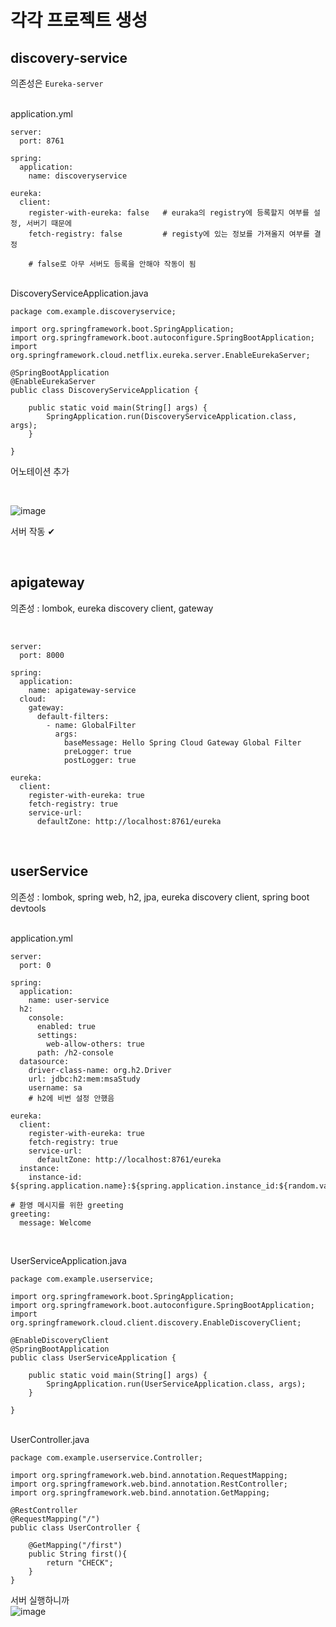 # 각각 프로젝트 생성
## discovery-service
의존성은 `Eureka-server`  

<br>
application.yml  

```
server:
  port: 8761

spring:
  application:
    name: discoveryservice

eureka:
  client:
    register-with-eureka: false   # euraka의 registry에 등록할지 여부를 설정, 서버기 때문에
    fetch-registry: false         # registy에 있는 정보를 가져올지 여부를 결정
    
    # false로 아무 서버도 등록을 안해야 작동이 됨
```

<br>
DiscoveryServiceApplication.java  

```
package com.example.discoveryservice;

import org.springframework.boot.SpringApplication;
import org.springframework.boot.autoconfigure.SpringBootApplication;
import org.springframework.cloud.netflix.eureka.server.EnableEurekaServer;

@SpringBootApplication
@EnableEurekaServer
public class DiscoveryServiceApplication {

    public static void main(String[] args) {
        SpringApplication.run(DiscoveryServiceApplication.class, args);
    }

}
```
어노테이션 추가  

<br>

![image](https://user-images.githubusercontent.com/86642180/174608519-2e309fc4-2d50-41b2-bcbf-3a675e931d1f.png)  

서버 작동 ✔

<br>

## apigateway
의존성 : lombok, eureka discovery client, gateway  

<br>

```
server:
  port: 8000

spring:
  application:
    name: apigateway-service
  cloud:
    gateway:
      default-filters:
        - name: GlobalFilter
          args:
            baseMessage: Hello Spring Cloud Gateway Global Filter
            preLogger: true
            postLogger: true

eureka:
  client:
    register-with-eureka: true
    fetch-registry: true
    service-url:
      defaultZone: http://localhost:8761/eureka
```

<br>

## userService
의존성 : lombok, spring web, h2, jpa, eureka discovery client, spring boot devtools  

<br>
application.yml  

```
server:
  port: 0

spring:
  application:
    name: user-service
  h2:
    console:
      enabled: true
      settings:
        web-allow-others: true
      path: /h2-console
  datasource:
    driver-class-name: org.h2.Driver
    url: jdbc:h2:mem:msaStudy
    username: sa
    # h2에 비번 설정 안했음

eureka:
  client:
    register-with-eureka: true
    fetch-registry: true
    service-url:
      defaultZone: http://localhost:8761/eureka
  instance:
    instance-id: ${spring.application.name}:${spring.application.instance_id:${random.value}}}

# 환영 메시지를 위한 greeting
greeting:
  message: Welcome
```
<br>

UserServiceApplication.java  

```
package com.example.userservice;

import org.springframework.boot.SpringApplication;
import org.springframework.boot.autoconfigure.SpringBootApplication;
import org.springframework.cloud.client.discovery.EnableDiscoveryClient;

@EnableDiscoveryClient
@SpringBootApplication
public class UserServiceApplication {

    public static void main(String[] args) {
        SpringApplication.run(UserServiceApplication.class, args);
    }

}
```

<br>
UserController.java  

```
package com.example.userservice.Controller;

import org.springframework.web.bind.annotation.RequestMapping;
import org.springframework.web.bind.annotation.RestController;
import org.springframework.web.bind.annotation.GetMapping;

@RestController
@RequestMapping("/")
public class UserController {

    @GetMapping("/first")
    public String first(){
        return "CHECK";
    }
}
```

서버 실행하니까  
![image](https://user-images.githubusercontent.com/86642180/174610590-9ea23c5e-c02b-4636-bd38-c686db87d35e.png)

